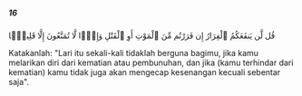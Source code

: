 ##### 16

<span class="ayah">قُل لَّن يَنفَعَكُمُ ٱلْفِرَارُ إِن فَرَرْتُم مِّنَ ٱلْمَوْتِ أَوِ ٱلْقَتْلِ وَإِذًۭا لَّا تُمَتَّعُونَ إِلَّا قَلِيلًۭا</span>

<span class="ayah_translation">Katakanlah: "Lari itu sekali-kali tidaklah berguna bagimu, jika kamu melarikan diri dari kematian atau pembunuhan, dan jika (kamu terhindar dari kematian) kamu tidak juga akan mengecap kesenangan kecuali sebentar saja".</span>

